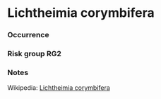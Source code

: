 <!-- TITLE: Lichtheimia corymbifera  -->

# Lichtheimia corymbifera 
### Occurrence

### Risk group RG2

### Notes


Wikipedia: [Lichtheimia corymbifera](https://en.wikipedia.org/wiki/Lichtheimia_corymbifera)
